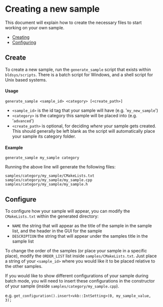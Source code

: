 <!--
- Copyright (c) 2019, Arm Limited and Contributors
-
- SPDX-License-Identifier: MIT
-
- Permission is hereby granted, free of charge,
- to any person obtaining a copy of this software and associated documentation files (the "Software"),
- to deal in the Software without restriction, including without limitation the rights to
- use, copy, modify, merge, publish, distribute, sublicense, and/or sell copies of the Software,
- and to permit persons to whom the Software is furnished to do so, subject to the following conditions:
-
- The above copyright notice and this permission notice shall be included in all copies or substantial portions of the Software.
-
- THE SOFTWARE IS PROVIDED "AS IS", WITHOUT WARRANTY OF ANY KIND, EXPRESS OR IMPLIED,
- INCLUDING BUT NOT LIMITED TO THE WARRANTIES OF MERCHANTABILITY,
- FITNESS FOR A PARTICULAR PURPOSE AND NONINFRINGEMENT.
- IN NO EVENT SHALL THE AUTHORS OR COPYRIGHT HOLDERS BE LIABLE FOR ANY CLAIM, DAMAGES OR OTHER LIABILITY,
- WHETHER IN AN ACTION OF CONTRACT, TORT OR OTHERWISE, ARISING FROM,
- OUT OF OR IN CONNECTION WITH THE SOFTWARE OR THE USE OR OTHER DEALINGS IN THE SOFTWARE.
-
-->

# Creating a new sample <!-- omit in toc -->

This document will explain how to create the necessary files to start working on your own sample.

- [Creating](#create)
- [Configuring](#configure)

## Create
To create a new sample, run the `generate_sample` script that exists within `bldsys/scripts`. There is a batch script for Windows, and a shell script for Unix based systems. 

#### Usage

```
generate_sample <sample_id> <category> [<create_path>]
```

* `<sample_id>` is the id tag that your sample will have (e.g. '`my_new_sample`')
* `<category>` is the category this sample will be placed into (e.g. '`advanced`')
* `<create_path>` is optional, for deciding *where* your sample gets created. This should generally be left blank as the script will automatically place your sample its category folder.

#### Example

```
generate_sample my_sample category
```

Running the above line will generate the following files:

```
samples/category/my_sample/CMakeLists.txt
samples/category/my_sample/my_sample.cpp
samples/category/my_sample/my_sample.h
```

## Configure
To configure how your sample will appear, you can modify the `CMakeLists.txt` within the generated directory:
* `NAME` the string that will appear as the title of the sample in the sample list, and the header in the GUI for the sample
* `DESCRIPTION` the string that will appear under the samples title in the sample list

To change the order of the samples (or place your sample in a specific place), modify the `ORDER_LIST` list inside `samples/CMakeLists.txt`. Just place a string of your `<sample_id>` where you would like it to be placed relative to the other samples.

If you would like to show different configurations of your sample during batch mode, you will need to insert these configurations in the constructor of your sample (inside `samples/category/my_sample.cpp`).

e.g. `get_configuration().insert<vkb::IntSetting>(0, my_sample_value, 3);`
